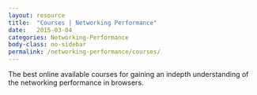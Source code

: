 ```yaml
---
layout: resource
title:  "Courses | Networking Performance"
date:   2015-03-04
categories: Networking-Performance
body-class: no-sidebar
permalink: /networking-performance/courses/
---
```


The best online available courses for gaining an indepth understanding of the networking performance in browsers.